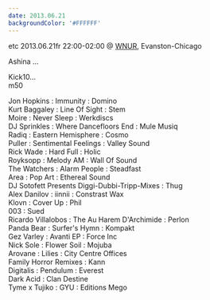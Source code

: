 ```yaml
---
date: 2013.06.21
backgroundColor: '#FFFFFF'
---
```


etc 2013.06.21fr 22:00-02:00 @ [WNUR](http://www.wnur.org/), Evanston-Chicago  

Ashina ...  


Kick10...  
m50  

Jon Hopkins : Immunity : Domino  
Kurt Baggaley : Line Of Sight : Stem  
Moire : Never Sleep : Werkdiscs  
DJ Sprinkles : Where Dancefloors End : Mule Musiq  
Radiq : Eastern Hemisphere : Cosmo  
Puller : Sentimental Feelings : Valley Sound  
Rick Wade : Hard Full : Holic  
Royksopp : Melody AM : Wall Of Sound  
The Watchers : Alarm People : Steadfast  
Area : Pop Art : Ethereal Sound  
DJ Sotofett Presents Diggi-Dubbi-Tripp-Mixes : Thug  
Alex Danilov : iinnii : Constrast Wax  
Klovn : Cover Up : Phil  
003 : Sued  
Ricardo Villalobos : The Au Harem D'Archimide : Perlon  
Panda Bear : Surfer's Hymn : Kompakt  
Gez Varley : Avanti EP : Force Inc  
Nick Sole : Flower Soil : Mojuba  
Arovane : Lilies : City Centre Offices  
Family Horror Remixes : Kann  
Digitalis : Pendulum : Everest  
Dark Acid : Clan Destine  
Tyme x Tujiko : GYU : Editions Mego